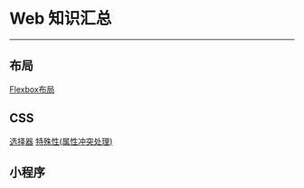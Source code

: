 # Web 知识汇总


------------

## 布局

[Flexbox布局](https://github.com/ChadXiao/Web/blob/master/layout/Flexbox/README.md "Flexbox布局")

## CSS

[选择器][1]
[特殊性(属性冲突处理)][2]

## 小程序


  [1]: https://github.com/ChadXiao/Web/blob/master/CSS/选择器/README.md
  [2]:https://github.com/ChadXiao/Web/blob/master/CSS/结构和层叠/特殊性/README.md